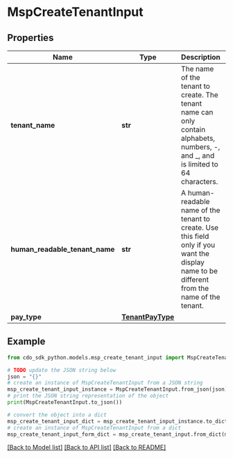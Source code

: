 # MspCreateTenantInput


## Properties

Name | Type | Description | Notes
------------ | ------------- | ------------- | -------------
**tenant_name** | **str** | The name of the tenant to create. The tenant name can only contain alphabets, numbers, -, and _, and is limited to 64 characters. | 
**human_readable_tenant_name** | **str** | A human-readable name of the tenant to create. Use this field only if you want the display name to be different from the name of the tenant. | [optional] 
**pay_type** | [**TenantPayType**](TenantPayType.md) |  | 

## Example

```python
from cdo_sdk_python.models.msp_create_tenant_input import MspCreateTenantInput

# TODO update the JSON string below
json = "{}"
# create an instance of MspCreateTenantInput from a JSON string
msp_create_tenant_input_instance = MspCreateTenantInput.from_json(json)
# print the JSON string representation of the object
print(MspCreateTenantInput.to_json())

# convert the object into a dict
msp_create_tenant_input_dict = msp_create_tenant_input_instance.to_dict()
# create an instance of MspCreateTenantInput from a dict
msp_create_tenant_input_form_dict = msp_create_tenant_input.from_dict(msp_create_tenant_input_dict)
```
[[Back to Model list]](../README.md#documentation-for-models) [[Back to API list]](../README.md#documentation-for-api-endpoints) [[Back to README]](../README.md)


